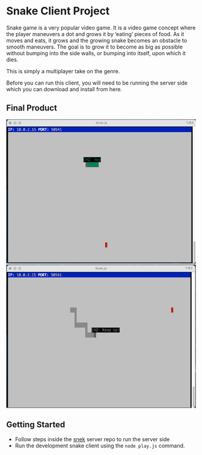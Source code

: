 # Snake Client Project

Snake game is a very popular video game. It is a video game concept where the player maneuvers a dot and grows it by ‘eating’ pieces of food. As it moves and eats, it grows and the growing snake becomes an obstacle to smooth maneuvers. The goal is to grow it to become as big as possible without bumping into the side walls, or bumping into itself, upon which it dies.

This is simply a multiplayer take on the genre.

Before you can run this client, you will need to be running the server side which you can download and install from here. 

## Final Product

!["Game Start"](images/snek.png)
!["User Message during gameplay"](images/snekTwo.png)


## Getting Started

- Follow steps inside the [snek](https://github.com/taniarascia/snek) server repo to run the server side
- Run the development snake client using the `node play.js` command.
